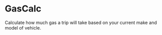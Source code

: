 # GasCalc

Calculate how much gas a trip will take based on your current make and model of vehicle.
